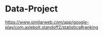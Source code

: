 # Data-Project
https://www.similarweb.com/app/google-play/com.axlebolt.standoff2/statistics#ranking
